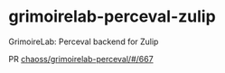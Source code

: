 # grimoirelab-perceval-zulip
GrimoireLab: Perceval backend for Zulip

PR [chaoss/grimoirelab-perceval/#/667](https://github.com/chaoss/grimoirelab-perceval/pull/667)
